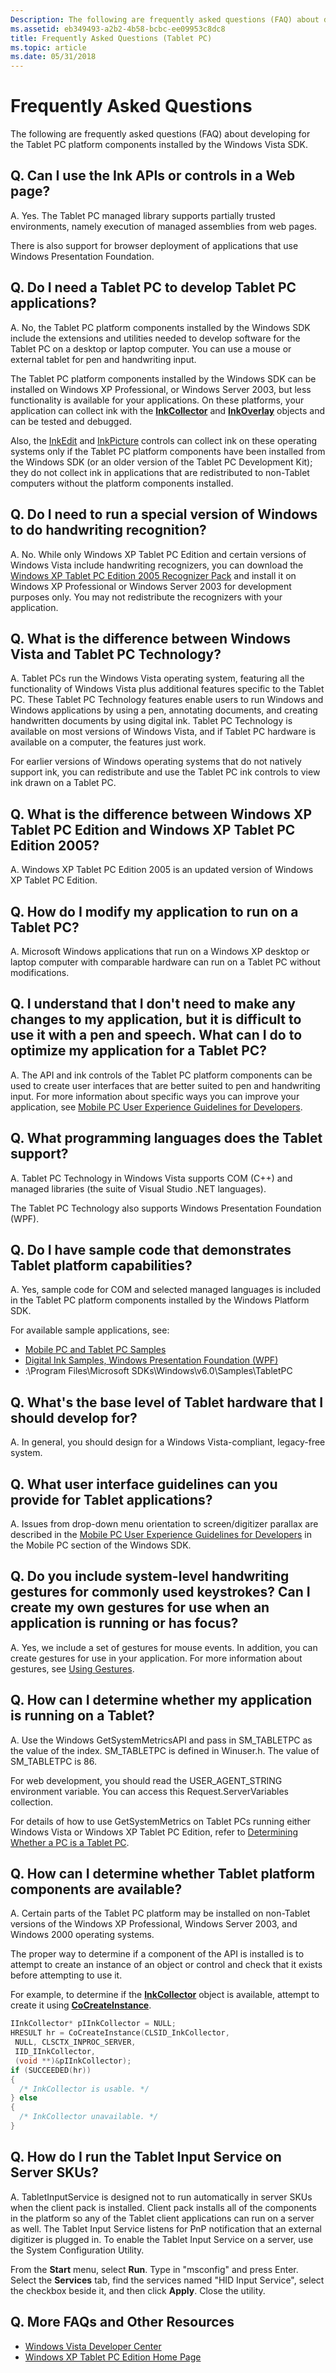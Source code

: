 ```yaml
---
Description: The following are frequently asked questions (FAQ) about developing for the Tablet PC platform components installed by the Windows Vista SDK.
ms.assetid: eb349493-a2b2-4b58-bcbc-ee09953c8dc8
title: Frequently Asked Questions (Tablet PC)
ms.topic: article
ms.date: 05/31/2018
---
```


# Frequently Asked Questions

The following are frequently asked questions (FAQ) about developing for the Tablet PC platform components installed by the Windows Vista SDK.

## Q. Can I use the Ink APIs or controls in a Web page?

A. Yes. The Tablet PC managed library supports partially trusted environments, namely execution of managed assemblies from web pages.

There is also support for browser deployment of applications that use Windows Presentation Foundation.

## Q. Do I need a Tablet PC to develop Tablet PC applications?

A. No, the Tablet PC platform components installed by the Windows SDK include the extensions and utilities needed to develop software for the Tablet PC on a desktop or laptop computer. You can use a mouse or external tablet for pen and handwriting input.

The Tablet PC platform components installed by the Windows SDK can be installed on Windows XP Professional, or Windows Server 2003, but less functionality is available for your applications. On these platforms, your application can collect ink with the [**InkCollector**](inkcollector-class.md) and [**InkOverlay**](inkoverlay-class.md) objects and can be tested and debugged.

Also, the [InkEdit](inkedit-control-reference.md) and [InkPicture](inkpicture-control-reference.md) controls can collect ink on these operating systems only if the Tablet PC platform components have been installed from the Windows SDK (or an older version of the Tablet PC Development Kit); they do not collect ink in applications that are redistributed to non-Tablet computers without the platform components installed.

## Q. Do I need to run a special version of Windows to do handwriting recognition?

A. No. While only Windows XP Tablet PC Edition and certain versions of Windows Vista include handwriting recognizers, you can download the [Windows XP Tablet PC Edition 2005 Recognizer Pack]( https://go.microsoft.com/fwlink/p/?linkid=180477) and install it on Windows XP Professional or Windows Server 2003 for development purposes only. You may not redistribute the recognizers with your application.

## Q. What is the difference between Windows Vista and Tablet PC Technology?

A. Tablet PCs run the Windows Vista operating system, featuring all the functionality of Windows Vista plus additional features specific to the Tablet PC. These Tablet PC Technology features enable users to run Windows and Windows applications by using a pen, annotating documents, and creating handwritten documents by using digital ink. Tablet PC Technology is available on most versions of Windows Vista, and if Tablet PC hardware is available on a computer, the features just work.

For earlier versions of Windows operating systems that do not natively support ink, you can redistribute and use the Tablet PC ink controls to view ink drawn on a Tablet PC.

## Q. What is the difference between Windows XP Tablet PC Edition and Windows XP Tablet PC Edition 2005?

A. Windows XP Tablet PC Edition 2005 is an updated version of Windows XP Tablet PC Edition.

## Q. How do I modify my application to run on a Tablet PC?

A. Microsoft Windows applications that run on a Windows XP desktop or laptop computer with comparable hardware can run on a Tablet PC without modifications.

## Q. I understand that I don't need to make any changes to my application, but it is difficult to use it with a pen and speech. What can I do to optimize my application for a Tablet PC?

A. The API and ink controls of the Tablet PC platform components can be used to create user interfaces that are better suited to pen and handwriting input. For more information about specific ways you can improve your application, see [Mobile PC User Experience Guidelines for Developers](https://msdn.microsoft.com/library/Dd356056(v=VS.85).aspx).

## Q. What programming languages does the Tablet support?

A. Tablet PC Technology in Windows Vista supports COM (C++) and managed libraries (the suite of Visual Studio .NET languages).

The Tablet PC Technology also supports Windows Presentation Foundation (WPF).

## Q. Do I have sample code that demonstrates Tablet platform capabilities?

A. Yes, sample code for COM and selected managed languages is included in the Tablet PC platform components installed by the Windows Platform SDK.

For available sample applications, see:

-   [Mobile PC and Tablet PC Samples](mobile-pc-and-tablet-pc-samples.md)
-   [Digital Ink Samples, Windows Presentation Foundation (WPF)](https://msdn.microsoft.com/en-us/library/Aa972145(v=VS.85).aspx)
-   <systemdrive>:\\Program Files\\Microsoft SDKs\\Windows\\v6.0\\Samples\\TabletPC

## Q. What's the base level of Tablet hardware that I should develop for?

A. In general, you should design for a Windows Vista-compliant, legacy-free system.

## Q. What user interface guidelines can you provide for Tablet applications?

A. Issues from drop-down menu orientation to screen/digitizer parallax are described in the [Mobile PC User Experience Guidelines for Developers](https://msdn.microsoft.com/library/Dd356056(v=VS.85).aspx) in the Mobile PC section of the Windows SDK.

## Q. Do you include system-level handwriting gestures for commonly used keystrokes? Can I create my own gestures for use when an application is running or has focus?

A. Yes, we include a set of gestures for mouse events. In addition, you can create gestures for use in your application. For more information about gestures, see [Using Gestures](using-gestures.md).

## Q. How can I determine whether my application is running on a Tablet?

A. Use the Windows GetSystemMetricsAPI and pass in SM\_TABLETPC as the value of the index. SM\_TABLETPC is defined in Winuser.h. The value of SM\_TABLETPC is 86.

For web development, you should read the USER\_AGENT\_STRING environment variable. You can access this Request.ServerVariables collection.

For details of how to use GetSystemMetrics on Tablet PCs running either Windows Vista or Windows XP Tablet PC Edition, refer to [Determining Whether a PC is a Tablet PC](determining-whether-a-pc-is-a-tablet-pc.md).

## Q. How can I determine whether Tablet platform components are available?

A. Certain parts of the Tablet PC platform may be installed on non-Tablet versions of the Windows XP Professional, Windows Server 2003, and Windows 2000 operating systems.

The proper way to determine if a component of the API is installed is to attempt to create an instance of an object or control and check that it exists before attempting to use it.

For example, to determine if the [**InkCollector**](inkcollector-class.md) object is available, attempt to create it using [**CoCreateInstance**](https://docs.microsoft.com/windows/desktop/api/combaseapi/nf-combaseapi-cocreateinstance).


```C++
IInkCollector* pIInkCollector = NULL;
HRESULT hr = CoCreateInstance(CLSID_InkCollector,
 NULL, CLSCTX_INPROC_SERVER, 
 IID_IInkCollector,
 (void **)&pIInkCollector);
if (SUCCEEDED(hr)) 
{ 
  /* InkCollector is usable. */ 
} else 
{
  /* InkCollector unavailable. */
}
```



## Q. How do I run the Tablet Input Service on Server SKUs?

A. TabletInputService is designed not to run automatically in server SKUs when the client pack is installed. Client pack installs all of the components in the platform so any of the Tablet client applications can run on a server as well. The Tablet Input Service listens for PnP notification that an external digitizer is plugged in. To enable the Tablet Input Service on a server, use the System Configuration Utility.

From the **Start** menu, select **Run**. Type in "msconfig" and press Enter. Select the **Services** tab, find the services named "HID Input Service", select the checkbox beside it, and then click **Apply**. Close the utility.

## Q. More FAQs and Other Resources

-   [Windows Vista Developer Center](https://go.microsoft.com/fwlink/p/?linkid=180479)
-   [Windows XP Tablet PC Edition Home Page](https://go.microsoft.com/fwlink/p/?linkid=9076)

 

 



